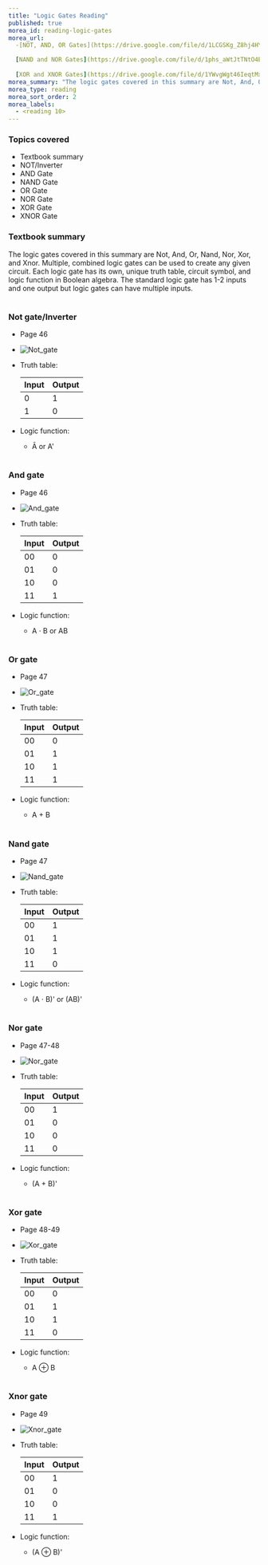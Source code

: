 ```yaml
---
title: "Logic Gates Reading"
published: true
morea_id: reading-logic-gates
morea_url:
  -[NOT, AND, OR Gates](https://drive.google.com/file/d/1LCGSKg_Z8hj4HYrpz02kCZ70Hn7khwEs/view?usp=sharing)

  [NAND and NOR Gates](https://drive.google.com/file/d/1phs_aWtJtTNtO4B-ZopXx7hSngGTBPYG/view?usp=sharing)
  
  [XOR and XNOR Gates](https://drive.google.com/file/d/1YWvgWgt46IeqtMxyjuYGFJu3dKomsYzU/view?usp=sharing)
morea_summary: "The logic gates covered in this summary are Not, And, Or, Nand, Nor, Xor, and Xnor. Multiple, combined logic gates can be used to create any given circuit. Each logic gate has its own, unique truth table, circuit symbol, and logic function in Boolean algebra. The standard logic gate has 1-2 inputs and one output but logic gates can have multiple inputs."
morea_type: reading
morea_sort_order: 2
morea_labels:
  - <reading 10>
---
```


### Topics covered
* Textbook summary
* NOT/Inverter
* AND Gate
* NAND Gate
* OR Gate
* NOR Gate
* XOR Gate
* XNOR Gate


### Textbook summary
The logic gates covered in this summary are Not, And, Or, Nand, Nor, Xor, and Xnor. Multiple, combined logic gates can be used to create any given circuit. Each logic gate has its own, unique truth table, circuit symbol, and logic function in Boolean algebra. The standard logic gate has 1-2 inputs and one output but logic gates can have multiple inputs.


#
### Not gate/Inverter
* Page 46
* ![Not_gate](Not_gate.jpg)
* Truth table:

    | Input | Output |
    | ----- | ------ |
    |   0   |    1   |
    |   1   |    0   |

* Logic function:
  * Ā or A'

 #
### And gate
* Page 46
* ![And_gate](And_gate.jpg)
* Truth table:

    | Input | Output |
    | ----- | ------ |
    |  00   |    0  |
    |  01   |    0   |
    |10|0|
    |11|1|

* Logic function:
  * A ⋅ B or AB

#
### Or gate
* Page 47
* ![Or_gate](Or_gate.jpg)
* Truth table:

    | Input | Output |
    | ----- | ------ |
    |00|0|
    |01|1|
    |10|1|
    |11|1|

* Logic function:
  * A + B


#
### Nand gate
* Page 47
* ![Nand_gate](Nand_gate.jpg)

* Truth table:

    | Input | Output |
    | ----- | ------ |
    |00|1|
    |01|1|
    |10|1|
    |11|0|
* Logic function:
  * (A ⋅ B)' or (AB)'

#
### Nor gate
* Page 47-48
* ![Nor_gate](Nor_gate.jpg)

* Truth table:

    | Input | Output |
    | ----- | ------ |
    |00|1|
    |01|0|
    |10|0|
    |11|0|

* Logic function:
  * (A + B)'

#
### Xor gate
* Page 48-49
* ![Xor_gate](Xor_gate.jpg)

* Truth table:

    | Input | Output |
    | ----- | ------ |
    |00|0|
    |01|1|
    |10|1|
    |11|0|

* Logic function:
  * A ⊕ B

#
### Xnor gate
* Page 49
* ![Xnor_gate](Xnor_gate.jpg)

* Truth table:

    | Input | Output |
    | ----- | ------ |
    |00|1|
    |01|0|
    |10|0|
    |11|1|

* Logic function:
  * (A ⊕ B)'
